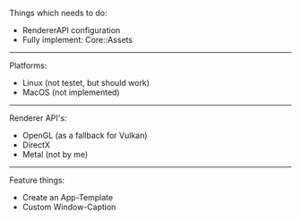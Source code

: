 Things which needs to do:
- RendererAPI configuration
- Fully implement: Core::Assets

-----

Platforms:
- Linux (not testet, but should work)
- MacOS (not implemented)

-----

Renderer API's:
- OpenGL (as a fallback for Vulkan)
- DirectX
- Metal (not by me)

-----

Feature things:
- Create an App-Template
- Custom Window-Caption
